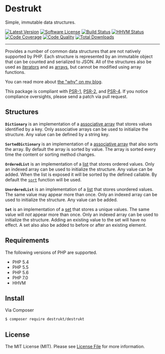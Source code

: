 # Destrukt

Simple, immutable data structures.

[![Latest Version](https://img.shields.io/github/release/destruktphp/destrukt.svg)](https://github.com/destruktphp/destrukt/releases)
[![Software License](https://img.shields.io/badge/license-MIT-brightgreen.svg)](https://github.com/destruktphp/destrukt/blob/master/LICENSE)
[![Build Status](https://travis-ci.org/destruktphp/destrukt.svg)](https://travis-ci.org/destruktphp/destrukt)
[![HHVM Status](https://img.shields.io/hhvm/destrukt/destrukt.svg)](http://hhvm.h4cc.de/package/destrukt/destrukt)
[![Code Coverage](https://scrutinizer-ci.com/g/destruktphp/destrukt/badges/coverage.png?b=master)](https://scrutinizer-ci.com/g/destruktphp/destrukt/?branch=master)
[![Code Quality](https://scrutinizer-ci.com/g/destruktphp/destrukt/badges/quality-score.png?b=master)](https://scrutinizer-ci.com/g/destruktphp/destrukt/?branch=master)
[![Total Downloads](https://img.shields.io/packagist/dt/destrukt/destrukt.svg)](https://packagist.org/packages/destrukt/destrukt)

---

Provides a number of common data structures that are not natively supported by PHP.
Each structure is represented by an immutable object that can be counted and
serialized to JSON. All of the structures also be used as [iterators][php-iterator]
and as [arrays][php-arrayaccess], but cannot be modified using array functions.

You can read more about [the "why" on my blog][blog-post].

[php-iterator]: http://php.net/manual/en/class.iterator.php
[php-arrayaccess]: http://php.net/manual/en/class.arrayaccess.php
[blog-post]: http://shadowhand.me/immutable-data-structures-in-php/

This package is compliant with [PSR-1][], [PSR-2][], and [PSR-4][]. If you notice
compliance oversights, please send a patch via pull request.

[PSR-1]: https://github.com/php-fig/fig-standards/blob/master/accepted/PSR-1-basic-coding-standard.md
[PSR-2]: https://github.com/php-fig/fig-standards/blob/master/accepted/PSR-2-coding-style-guide.md
[PSR-4]: https://github.com/php-fig/fig-standards/blob/master/accepted/PSR-4-autoloader.md

## Structures

**`Dictionary`** is an implementation of a [associative array][wiki-dict] that
stores values identified by a key. Only associative arrays can be used to
initialize the structure. Any value can be defined by a string key.

**`SortedDictionary`** is an implementation of a [associative array][wiki-dict]
that also sorts the array. By default the array is sorted by value. The array
is sorted every time the content or sorting method changes.

**`OrderedList`** is an implementation of a [list][wiki-list] that stores ordered
values. Only an indexed array can be used to initialize the structure. Any value
can be added. When the list is exposed it will be sorted by the defined callable.
By default the [`sort`][php-sort] function will be used.

**`UnorderedList`** is an implementation of a [list][wiki-list] that stores
unordered values. The same value may appear more than once. Only an indexed array
can be used to initialize the structure. Any value can be added.

**`Set`** is an implementation of a [set][wiki-set] that stores a unique values.
The same value will *not* appear more than once. Only an indexed array can be used
to initialize the structure. Adding an existing value to the set will have no effect.
A set also also be added to before or after an existing element.

[wiki-dict]: https://en.wikipedia.org/wiki/Associative_array
[wiki-list]: https://en.wikipedia.org/wiki/List_(abstract_data_type)
[wiki-set]: https://en.wikipedia.org/wiki/Set_(abstract_data_type)

[php-sort]: http://php.net/sort

## Requirements

The following versions of PHP are supported.

* PHP 5.4
* PHP 5.5
* PHP 5.6
* PHP 7.0
* HHVM

## Install

Via Composer

```bash
$ composer require destrukt/destrukt
```

## License

The MIT License (MIT). Please see [License File](LICENSE) for more information.
